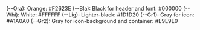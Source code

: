 (--Ora): Orange: #F2623E
(--Bla): Black for header and font: #000000
(--Whi): White: #FFFFFF
(--Lig): Lighter-black: #1D1D20
(--Gr1): Gray for icon: #A1A0A0
(--Gr2): Gray for icon-background and container: #E9E9E9
